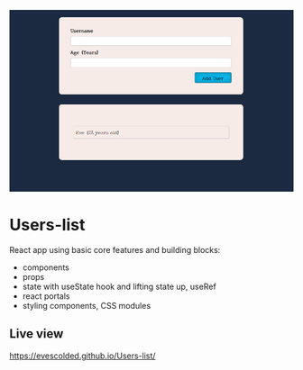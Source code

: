 ![cover](./cover.png)

# Users-list

React app using basic core features and building blocks:

- components
- props
- state with useState hook and lifting state up, useRef
- react portals
- styling components, CSS modules

## Live view

https://evescolded.github.io/Users-list/
